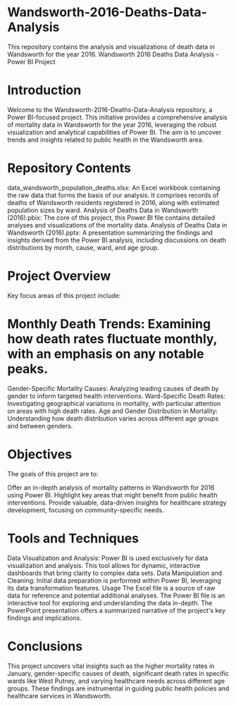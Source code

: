 # Wandsworth-2016-Deaths-Data-Analysis
This repository contains the analysis and visualizations of death data in Wandsworth for the year 2016. 
Wandsworth 2016 Deaths Data Analysis - Power BI Project
# Introduction
Welcome to the Wandsworth-2016-Deaths-Data-Analysis repository, a Power BI-focused project. This initiative provides a comprehensive analysis of mortality data in Wandsworth for the year 2016, leveraging the robust visualization and analytical capabilities of Power BI. The aim is to uncover trends and insights related to public health in the Wandsworth area.

# Repository Contents
data_wandsworth_population_deaths.xlsx: An Excel workbook containing the raw data that forms the basis of our analysis. It comprises records of deaths of Wandsworth residents registered in 2016, along with estimated population sizes by ward.
Analysis of Deaths Data in Wandsworth (2016).pbix: The core of this project, this Power BI file contains detailed analyses and visualizations of the mortality data.
Analysis of Deaths Data in Wandsworth (2016).pptx: A presentation summarizing the findings and insights derived from the Power BI analysis, including discussions on death distributions by month, cause, ward, and age group.
# Project Overview
Key focus areas of this project include:

# Monthly Death Trends: Examining how death rates fluctuate monthly, with an emphasis on any notable peaks.
Gender-Specific Mortality Causes: Analyzing leading causes of death by gender to inform targeted health interventions.
Ward-Specific Death Rates: Investigating geographical variations in mortality, with particular attention on areas with high death rates.
Age and Gender Distribution in Mortality: Understanding how death distribution varies across different age groups and between genders.
# Objectives
The goals of this project are to:

Offer an in-depth analysis of mortality patterns in Wandsworth for 2016 using Power BI.
Highlight key areas that might benefit from public health interventions.
Provide valuable, data-driven insights for healthcare strategy development, focusing on community-specific needs.
# Tools and Techniques
Data Visualization and Analysis: Power BI is used exclusively for data visualization and analysis. This tool allows for dynamic, interactive dashboards that bring clarity to complex data sets.
Data Manipulation and Cleaning: Initial data preparation is performed within Power BI, leveraging its data transformation features.
Usage
The Excel file is a source of raw data for reference and potential additional analyses.
The Power BI file is an interactive tool for exploring and understanding the data in-depth.
The PowerPoint presentation offers a summarized narrative of the project's key findings and implications.
# Conclusions
This project uncovers vital insights such as the higher mortality rates in January, gender-specific causes of death, significant death rates in specific wards like West Putney, and varying healthcare needs across different age groups. These findings are instrumental in guiding public health policies and healthcare services in Wandsworth.
